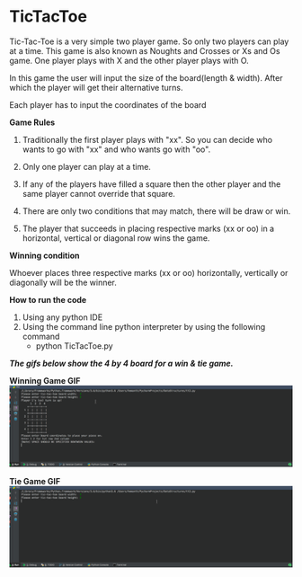 # TicTacToe
Tic-Tac-Toe is a very simple two player game. So only two players can play at a time. This game is also known as Noughts and Crosses or Xs and Os game. One player plays with X and the other player plays with O.

In this game the user will input the size of the board(length & width). After which the player will get their alternative turns.

Each player has to input the coordinates of the board

**Game Rules**

1. Traditionally the first player plays with "xx". So you can decide who wants to go with "xx" and who wants go with "oo".

2. Only one player can play at a time.

3. If any of the players have filled a square then the other player and the same player cannot override that square.

4. There are only two conditions that may match, there will be draw or win.

5. The player that succeeds in placing respective marks (xx or oo) in a horizontal, vertical or diagonal row wins the game.

**Winning condition**

Whoever places three respective marks (xx or oo) horizontally, vertically or diagonally will be the winner.

**How to run the code**
1. Using any python IDE
2. Using the command line python interpreter by using the following command
    * python TicTacToe.py

**_The gifs below show the 4 by 4 board for a win & tie game._**

**Winning Game GIF**
![Winner](./images/sucess.gif)


**Tie Game GIF**
![Winner](./images/tie.gif)
